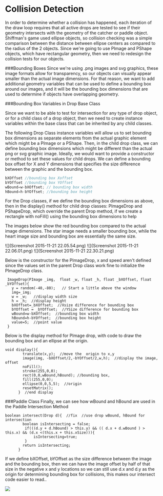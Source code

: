 # Collision Detection

In order to determine whether a collision has happened, each iteration of the draw loop requires that all active drops are tested to see if their geometry intersects with the geometry of the catcher or paddle object.  Shiffman's game used ellipse objects, so collision checking was a simple comparison between the distance between ellipse centers as compared to the radius of the 2 objects.  Since we're going to use PImage and PShape objects, which have rectangular geometry, then we need to redesign the collision tests for our objects.  

###Bounding Boxes
Since we're using .png images and svg graphics, these image formats allow for transparency, so our objects can visually appear smaller than the actual image dimensions.  For that reason, we want to add additional geometry variables that can be used to define a bounding box around our images, and it will be the bounding box dimensions that are used to determine if objects have overlapping geometry.

###Bounding Box Variables in Drop Base Class

Since we want to be able to test for intersection for any type of drop object, or for a child class of a drop object, then we need to create instance variables within the base class that can be inherited by any child classes.  

The following Drop Class instance variables will allow us to set bounding box dimensions as separate elements from the actual graphic element which might be a PImage or a PShape.  Then, in the child drop class, we can define bounding box dimensions which might be different than the actual png or svg graphic image.  Ideally, we would want to provide a constructor or method to set these values for child drops.  We can define a bounding box offset for X and Y dimensions that specifies the size difference between the graphic and the bounding box.

```java
bXOffset //bounding box Xoffset
bYOffset //bounding box YOffset
wBound=w-bXOffset; // bounding box width
hBound=h-bYOffset; //bounding box height
````

For the Drop classes, if we define the bounding box dimensions as above, then in the display() method for child drop classes: PImageDrop and PShapeDrop, which override the parent Drop method, if we create a rectangle with noFill() using the bounding box dimensions to help

The images below show the red bounding box compared to the actual image dimensions.  The star image needs a smaller bounding box, while the heart image size and bounding box are essentially the same size.

![](Screenshot 2015-11-21 22.05.54.png)   ![](Screenshot 2015-11-21 22.06.01.png) ![](Screenshot 2015-11-21 22.30.21.png)

Below is the constructor for the PImageDrop, x and speed aren't defined since the values set in the parent Drop class work fine to initialize the PImageDrop class.  

 ```
  ImageDrop(PImage _img,  float _w, float _h, float _bXOffset, float _bYOffset){
    y = random(-40,-80);   // Start a little above the window
    img=_img;
    w = _w;   //display width size
    h = _h;  //display height
    bXOffset=_bXOffset;  //Xsize difference for bounding box
    bYOffset = _bYOffset;  //YSize difference for bounding box
    wBound=w-bXOffset;  //bounding box width
    hBound=h-bYOffset;  //bounding box height
    value=5;  //point value
  }
```
Below is the display method for PImage drop, with code to draw the bounding box and an ellipse at the origin.

```
void display(){
        translate(x,y);  //move the  origin to x,y
        image(img, -bXOffset/2,-bYOffset/2,w,h);  //display the image, offset 
        noFill();
        stroke(255,0,0);
        rect(0,0,wBound,hBound); //bounding box, 
        fill(255,0,0);
        ellipse(0,0,5,5);  //origin
        resetMatrix();
      }  //end display 
```
###Paddle Class
Finally, we can see how wBound and hBound are used in the Paddle Intersection Method

```
boolean intersect(Drop d){  //fix  //use drop wBound, hBound for intersection
        boolean isIntersecting = false;
         if(((d.y + d.hBound) > this.y) && (( d.x + d.wBound ) > this.x) && (d.x <(this.x + this.xSize))){
             isIntersecting=true;
         }
        return isIntersecting;
      }

```
If we define bXOffset, bYOffset as the size difference between the image and the bounding box, then we can have the image offset by half of that size in the negative x and y locations so we can still use d.x and d.y as the origin for determining bounding box for collisions, this makes our intersect code easier to read..


![](collision.png)